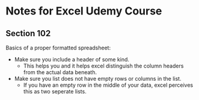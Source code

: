 # Notes for Excel Udemy Course

## Section 102

Basics of a proper formatted spreadsheet:
- Make sure you include a header of some kind.
	- This helps you and it helps excel distinguish the column headers from the actual data beneath.
- Make sure you list does not have empty rows or columns in the list.
	- If you have an empty row in the middle of your data, excel perceives this as two seperate lists.


